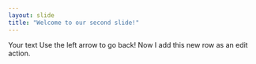 ```yaml
---
layout: slide
title: "Welcome to our second slide!"
---
```

Your text
Use the left arrow to go back!
Now I add this new row as an edit action.
